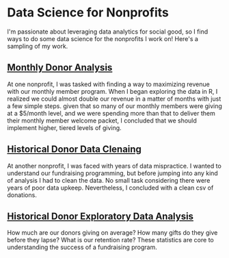 # Data Science for Nonprofits
I'm passionate about leveraging data analytics for social good, so I find ways to do some data science for the nonprofits I work on! Here's a sampling of my work.

## [Monthly Donor Analysis](https://github.com/thebbennett/data-science-for-nonprofits/blob/master/monthly-donors-analysis.md)
At one nonprofit, I was tasked with finding a way to maximizing revenue with our monthly member program. When I began exploring the data in R, I realized we could almost double our revenue in a matter of months with just a few simple steps. given that so many of our monthly members were giving at a $5/month level, and we were spending more than that to deliver them their monthly member welcome packet, I concluded that we should implement higher, tiered levels of giving.


## [Historical Donor Data Clenaing](https://github.com/thebbennett/data-science-for-nonprofits/blob/master/monthly-donors-analysis.md)
At another nonprofit, I was faced with years of data mispractice. I wanted to understand our fundraising programming, but before jumping into any kind of analysis I had to clean the data. No small task considering there were years of poor data upkeep. Nevertheless, I concluded with a clean csv of donations. 

## [Historical Donor Exploratory Data Analysis](https://github.com/thebbennett/data-science-for-nonprofits/blob/master/Historical%20Donor%20Exploratory%20Data%20Analysis.ipynb)
How much are our donors giving on average? How many gifts do they give before they lapse? What is our retention rate? These statistics are core to understanding the success of a fundraising program.

